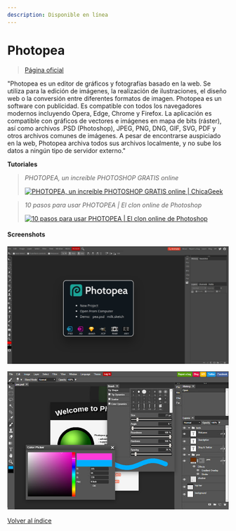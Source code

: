 ```yaml
---
description: Disponible en línea
---
```


# Photopea

> [Página oficial](https://www.photopea.com/)

"Photopea es un editor de gráficos y fotografías basado en la web. Se utiliza para la edición de imágenes, la realización de ilustraciones, el diseño web o la conversión entre diferentes formatos de imagen. Photopea es un software con publicidad. Es compatible con todos los navegadores modernos incluyendo Opera, Edge, Chrome y Firefox. La aplicación es compatible con gráficos de vectores e imágenes en mapa de bits (ráster), así como archivos .PSD (Photoshop), JPEG, PNG, DNG, GIF, SVG, PDF y otros archivos comunes de imágenes. A pesar de encontrarse auspiciado en la web, Photopea archiva todos sus archivos localmente, y no sube los datos a ningún tipo de servidor externo."

**Tutoriales**

> _PHOTOPEA, un increíble PHOTOSHOP GRATIS online_
>
> &#x20;[![PHOTOPEA, un increíble PHOTOSHOP GRATIS online | ChicaGeek](https://img.youtube.com/vi/BSNAXb94Bpk/0.jpg)](https://www.youtube.com/watch?v=BSNAXb94Bpk)

> _10 pasos para usar PHOTOPEA | El clon online de Photoshop_&#x20;
>
> [![10 pasos para usar PHOTOPEA | El clon online de Photoshop](https://img.youtube.com/vi/-V\_REygriTs/0.jpg)](https://www.youtube.com/watch?v=-V\_REygriTs)

#### Screenshots

![](<../.gitbook/assets/image (37).png>)

![](<../.gitbook/assets/image (29).png>)





[Volver al índice](../introduccion/contenidos.md)
